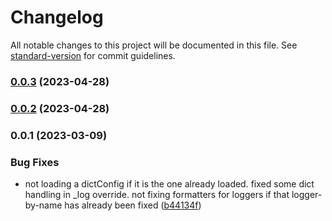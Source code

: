 # Changelog

All notable changes to this project will be documented in this file. See [standard-version](https://github.com/conventional-changelog/standard-version) for commit guidelines.

### [0.0.3](https://github.com/tpalko/cowpy/compare/v0.0.2...v0.0.3) (2023-04-28)

### [0.0.2](https://github.com/tpalko/cowpy/compare/v0.0.1...v0.0.2) (2023-04-28)

### 0.0.1 (2023-03-09)


### Bug Fixes

* not loading a dictConfig if it is the one already loaded. fixed some dict handling in _log override. not fixing formatters for loggers if that logger-by-name has already been fixed ([b44134f](https://github.com/tpalko/cowpy/commit/b44134f4fa45e78d0fccb5159526cbc0911009cb))
